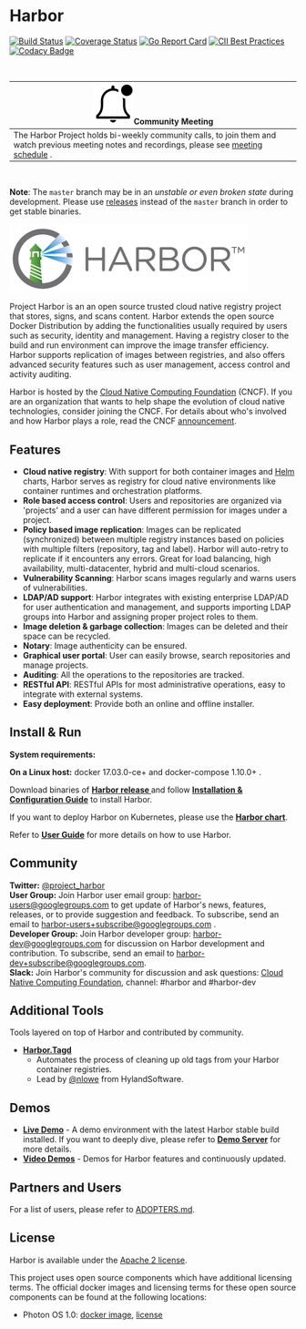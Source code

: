 # Harbor

[![Build Status](https://travis-ci.org/goharbor/harbor.svg?branch=master)](https://travis-ci.org/goharbor/harbor)
[![Coverage Status](https://coveralls.io/repos/github/goharbor/harbor/badge.svg?branch=master)](https://coveralls.io/github/goharbor/harbor?branch=master)
[![Go Report Card](https://goreportcard.com/badge/github.com/goharbor/harbor)](https://goreportcard.com/report/github.com/goharbor/harbor)
[![CII Best Practices](https://bestpractices.coreinfrastructure.org/projects/2095/badge)](https://bestpractices.coreinfrastructure.org/projects/2095)
[![Codacy Badge](https://api.codacy.com/project/badge/Grade/c8d726c9cfd047ffaf681449d673f246)](https://www.codacy.com/app/goharbor/harbor?utm_source=github.com&amp;utm_medium=referral&amp;utm_content=goharbor/harbor&amp;utm_campaign=Badge_Grade)

</br>

|![notification](docs/img/bell-outline-badged.svg)Community Meeting|
|------------------|
|The Harbor Project holds bi-weekly community calls, to join them and watch previous meeting notes and recordings, please see [meeting schedule](https://github.com/goharbor/community/blob/master/MEETING_SCHEDULE.md) .|
</br>

**Note**: The `master` branch may be in an *unstable or even broken state* during development.
Please use [releases](https://github.com/vmware/harbor/releases) instead of the `master` branch in order to get stable binaries.

<img alt="Harbor" src="docs/img/harbor_logo.png">

Project Harbor is an an open source trusted cloud native registry project that stores, signs, and scans content. Harbor extends the open source Docker Distribution by adding the functionalities usually required by users such as security, identity and management. Having a registry closer to the build and run environment can improve the image transfer efficiency. Harbor supports replication of images between registries, and also offers advanced security features such as user management, access control and activity auditing.

Harbor is hosted by the [Cloud Native Computing Foundation](https://cncf.io) (CNCF). If you are an organization that wants to help shape the evolution of cloud native technologies, consider joining the CNCF. For details about who's involved and how Harbor plays a role, read the CNCF
[announcement](https://www.cncf.io/blog/2018/07/31/cncf-to-host-harbor-in-the-sandbox/).

## Features

* **Cloud native registry**: With support for both container images and [Helm](https://helm.sh) charts, Harbor serves as registry for cloud native environments like container runtimes and orchestration platforms.
* **Role based access control**: Users and repositories are organized via 'projects' and a user can have different permission for images under a project.
* **Policy based image replication**: Images can be replicated (synchronized) between multiple registry instances based on policies with multiple filters (repository, tag and label). Harbor will auto-retry to replicate if it encounters any errors. Great for load balancing, high availability, multi-datacenter, hybrid and multi-cloud scenarios.
* **Vulnerability Scanning**: Harbor scans images regularly and warns users of vulnerabilities.
* **LDAP/AD support**: Harbor integrates with existing enterprise LDAP/AD for user authentication and management, and supports importing LDAP groups into Harbor and assigning proper project roles to them.  
* **Image deletion & garbage collection**: Images can be deleted and their space can be recycled.
* **Notary**: Image authenticity can be ensured.
* **Graphical user portal**: User can easily browse, search repositories and manage projects.
* **Auditing**: All the operations to the repositories are tracked.
* **RESTful API**: RESTful APIs for most administrative operations, easy to integrate with external systems.
* **Easy deployment**: Provide both an online and offline installer.

## Install & Run

**System requirements:**

**On a Linux host:** docker 17.03.0-ce+ and docker-compose 1.10.0+ .

Download binaries of **[Harbor release ](https://github.com/vmware/harbor/releases)** and follow **[Installation & Configuration Guide](docs/installation_guide.md)** to install Harbor.

If you want to deploy Harbor on Kubernetes, please use the **[Harbor chart](https://github.com/goharbor/harbor-helm)**.

Refer to **[User Guide](docs/user_guide.md)** for more details on how to use Harbor.

## Community

**Twitter:** [@project_harbor](https://twitter.com/project_harbor)  
**User Group:** Join Harbor user email group: [harbor-users@googlegroups.com](https://groups.google.com/forum/#!forum/harbor-users) to get update of Harbor's news, features, releases, or to provide suggestion and feedback. To subscribe, send an email to [harbor-users+subscribe@googlegroups.com](mailto:harbor-users+subscribe@googlegroups.com) .  
**Developer Group:** Join Harbor developer group: [harbor-dev@googlegroups.com](https://groups.google.com/forum/#!forum/harbor-dev) for discussion on Harbor development and contribution. To subscribe, send an email to [harbor-dev+subscribe@googlegroups.com](mailto:harbor-dev+subscribe@googlegroups.com).  
**Slack:** Join Harbor's community for discussion and ask questions: [Cloud Native Computing Foundation](https://slack.cncf.io/), channel: #harbor and #harbor-dev

## Additional Tools

Tools layered on top of Harbor and contributed by community.

* **[Harbor.Tagd](https://github.com/HylandSoftware/Harbor.Tagd)**
  - Automates the process of cleaning up old tags from your Harbor container registries.
  - Lead by [@nlowe](https://github.com/nlowe) from HylandSoftware.

## Demos

* **[Live Demo](https://demo.goharbor.io)** - A demo environment with the latest Harbor stable build installed. If you want to deeply dive, please refer to **[Demo Server](docs/demo_server.md)** for more details.
* **[Video Demos](https://github.com/goharbor/harbor/wiki/Video-demos-for-Harbor)** - Demos for Harbor features and continuously updated.

## Partners and Users

For a list of users, please refer to [ADOPTERS.md](ADOPTERS.md).

## License

Harbor is available under the [Apache 2 license](LICENSE).

This project uses open source components which have additional licensing terms.  The official docker images and licensing terms for these open source components can be found at the following locations:

* Photon OS 1.0: [docker image](https://hub.docker.com/_/photon/), [license](https://github.com/vmware/photon/blob/master/COPYING)
